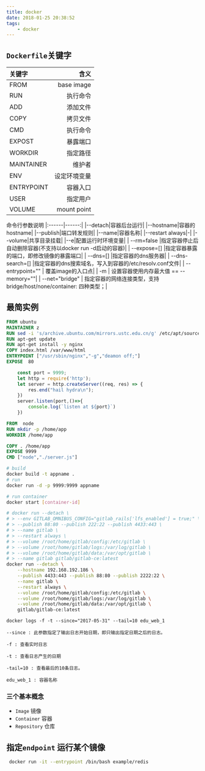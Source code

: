 ```yaml
---
title: docker
date: 2018-01-25 20:38:52
tags:
    - docker 
---
```


## `Dockerfile`关键字
| 关键字|含义|
| :------- | --------: |
|FROM   |base image|
|RUN    | 执行命令|
|ADD     |添加文件|
|COPY    | 拷贝文件|
|CMD    | 执行命令|
|EXPOST | 暴露端口|
|WORKDIR | 指定路径|
|MAINTAINER|  维护者|
|ENV    | 设定环境变量|
|ENTRYPOINT|  容器入口|
|USER    | 指定用户|
|VOLUME | mount point|

命令行参数说明
|:------|------:|
|--detach|容器后台运行|
|--hostname|容器的 hostname|
|--publish|端口转发规则|
|--name|容器名称|
|--restart always|-|
|--volume|共享目录挂载|
|--e|配置运行时环境变量|
| --rm=false |指定容器停止后自动删除容器(不支持以docker run -d启动的容器)|
| --expose=[]  |指定容器暴露的端口，即修改镜像的暴露端口|
| --dns=[]   |指定容器的dns服务器|
| --dns-search=[]  |指定容器的dns搜索域名，写入到容器的/etc/resolv.conf文件|
| --entrypoint="" | 覆盖image的入口点|
| -m | 设置容器使用内存最大值 == --memory=""|
| --net="bridge" | 指定容器的网络连接类型，支持 bridge/host/none/container: 四种类型；|

## 最简实例

```DockerFile
FROM ubuntu
MAINTAINER z
RUN sed -i 's/archive.ubuntu.com/mirrors.ustc.edu.cn/g' /etc/apt/sources.list
RUN apt-get update
RUN apt-get install -y nginx
COPY index.html /var/www/html
ENTRYPOINT ["/usr/sbin/nginx","-g","deamon off;"]
EXPOSE  80
```

```javascript
    const port = 9999;
    let http = require('http');
    let server = http.createServer((req, res) => {
        res.end("hail hydra\n");
    })
    server.listen(port,()=>{
        console.log(`listen at ${port}`)
    })
```


```Dockerfile
FROM  node
RUN mkdir -p /home/app
WORKDIR /home/app

COPY . /home/app
EXPOSE 9999
CMD ["node","./server.js"]
```

```bash 
# build 
docker build -t appname .
# run 
docker run -d -p 9999:9999 appname  

# run container 
docker start [container-id]
```


```bash
# docker run --detach \
# > --env GITLAB_OMNIBUS_CONFIG="gitlab_rails['lfs_enabled'] = true;" \
# > --publish 88:80 --publish 222:22 --publish 4433:443 \
# > --name gitlab \
# > --restart always \
# > --volume /root/home/gitlab/config:/etc/gitlab \
# > --volume /root/home/gitlab/logs:/var/log/gitlab \
# > --volume /root/home/gitlab/data:/var/opt/gitlab \
# > --name gitlab gitlab/gitlab-ce:latest
docker run --detach \
    --hostname 192.168.192.186 \
    --publish 4433:443 --publish 88:80 --publish 2222:22 \
    --name gitlab \
    --restart always \
    --volume /root/home/gitlab/config:/etc/gitlab \
    --volume /root/home/gitlab/logs:/var/log/gitlab \
    --volume /root/home/gitlab/data:/var/opt/gitlab \
    gitlab/gitlab-ce:latest
```
```
docker logs -f -t --since="2017-05-31" --tail=10 edu_web_1

--since : 此参数指定了输出日志开始日期，即只输出指定日期之后的日志。

-f : 查看实时日志

-t : 查看日志产生的日期

-tail=10 : 查看最后的10条日志。

edu_web_1 : 容器名称
```
### 三个基本概念
- `Image` 镜像
- `Container` 容器
- `Repository` 仓库


## 指定`endpoint` 运行某个镜像

```sh
 docker run -it --entrypoint /bin/bash example/redis
```



